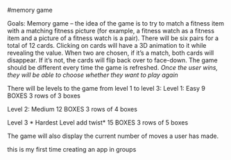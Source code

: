 #memory game

Goals:
Memory game – the idea of the game is to try to match a fitness item with a matching fitness picture (for example, a fitness watch as a fitness item and a picture of a fitness watch is a pair). There will be six pairs for a total of 12 cards. Clicking on cards will have a 3D animation to it while revealing the value. When two are chosen, if it’s a match, both cards will disappear. If it’s not, the cards will flip back over to face-down. The game should be different every time the game is refreshed. 
*Once the user wins, they will be able to choose whether they want to play again* 

There will be levels to the game from level 1 to level 3:
Level 1: Easy
9 BOXES
3 rows  of 3 boxes

Level 2: Medium
12 BOXES
3 rows of 4 boxes
 
Level 3 * Hardest Level add twist* 
15 BOXES
3 rows of 5 boxes

The game will also display the current number of moves a user has made. 


this is my first time creating an app in groups
